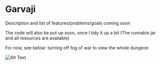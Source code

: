 # Garvaji

Description and list of features/problems/goals coming soon

The code will also be put up soon, once I tidy it up a bit (The runnable jar and all resources are available)

For now, see below: turning off fog of war to view the whole dungeon

![Alt Text](full_dungeon.gif)
